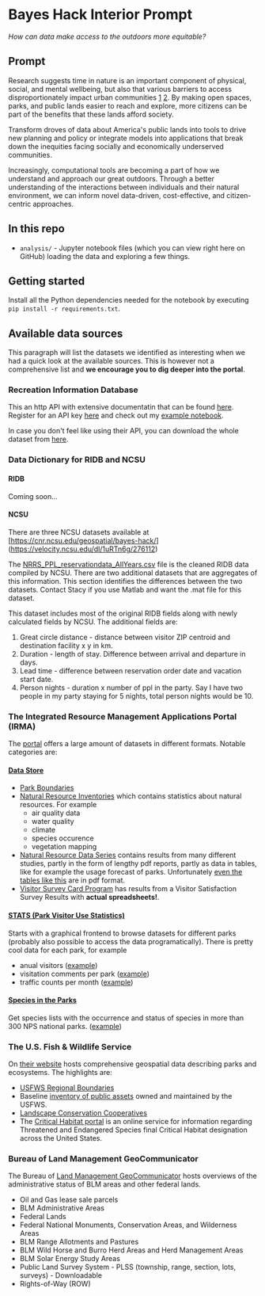 # Bayes Hack Interior Prompt

_How can data make access to the outdoors more equitable?_

## Prompt

Research suggests time in nature is an important component of physical, social, and mental wellbeing, but also that various barriers to access disproportionately impact urban communities [1](https://www.fullerlab.org/wp-content/uploads/2014/08/Shanahan-et-al-2014.pdf) [2](http://www.sciencedirect.com/science/article/pii/S1618866712000891). By making open spaces, parks, and public lands easier to reach and explore, more citizens can be part of the benefits that these lands afford society.

Transform droves of data about America's public lands into tools to drive new planning and policy or integrate models into applications that break down the inequities facing socially and economically underserved communities.

Increasingly, computational tools are becoming a part of how we understand and approach our great outdoors. Through a better understanding of the interactions between individuals and their natural environment, we can inform novel data-driven, cost-effective, and citizen-centric approaches.


## In this repo

* `analysis/` - Jupyter notebook files (which you can view right here on GitHub) loading the data and exploring a few things.

## Getting started

Install all the Python dependencies needed for the notebook by executing `pip install -r requirements.txt`.


## Available data sources

This paragraph will list the datasets we identified as interesting when we had a quick look at the available sources. This is however not a comprehensive list and **we encourage you to dig deeper into the portal**.


### Recreation Information Database

This an http API with extensive documentatin that can be found [here](https://usda.github.io/RIDB/). Register for an API key [here](https://ridb.recreation.gov/?action=register) and check out my [example notebook](examples/recreation_database_api.ipynb).

In case you don't feel like using their API, you can download the whole dataset from [here](https://ridb.recreation.gov/?action=datadownload).


### Data Dictionary for RIDB and NCSU

#### RIDB
Coming soon...

#### NCSU

There are three NCSU datasets available at [https://cnr.ncsu.edu/geospatial/bayes-hack/] (https://velocity.ncsu.edu/dl/1uRTn6g/276112)

The [NRRS_PPL_reservationdata_AllYears.csv](https://velocity.ncsu.edu/dl/1uRTn6g/276112) file is the cleaned RIDB data compiled by NCSU.  There are two additional datasets that are aggregates of this information.  This section identifies the differences between the two datasets.  Contact Stacy if you use Matlab and want the .mat file for this dataset. 

This dataset includes most of the original RIDB fields along with newly calculated fields by NCSU.  The additional fields are:

1. Great circle distance - distance between visitor ZIP centroid and destination facility x y in km.
2. Duration - length of stay.  Difference between arrival and departure in days.
3. Lead time - difference between reservation order date and vacation start date.
4. Person nights - duration x number of ppl in the party.  Say I have two people in my party staying for 5 nights, total person nights would be 10.

### The Integrated Resource Management Applications Portal (IRMA)

The [portal](https://irma.nps.gov/Portal) offers a large amount of datasets in different formats. Notable categories are:

#### [Data Store](https://irma.nps.gov/DataStore/)

* [Park Boundaries](https://irma.nps.gov/DataStore/Reference/Profile/2224545?lnv=True)
* [Natural Resource Inventories](https://irma.nps.gov/DataStore/DataStoreReports/Public/Inventory%20Tracking) which contains statistics about natural resources. For example
  - air quality data
  - water quality
  - climate
  - species occurence
  - vegetation mapping
* [Natural Resource Data Series](https://irma.nps.gov/DataStore/Reference/Profile/2007596) contains results from many different studies, partly in the form of lengthy pdf reports, partly as data in tables, like for example the usage forecast of parks. Unfortunately [even the tables like this](https://irma.nps.gov/DataStore/Reference/Profile/2228011) are in pdf format.
* [Visitor Survey Card Program](https://irma.nps.gov/DataStore/Reference/Profile/2208605) has results from a Visitor Satisfaction Survey Results with **actual spreadsheets!**.


#### [STATS (Park Visitor Use Statistics)](https://irma.nps.gov/Stats/)

Starts with a graphical frontend to browse datasets for different parks (probably also possible to access the data programatically). There is pretty cool data for each park, for example

* anual visitors ([example](https://irma.nps.gov/Stats/SSRSReports/Park%20Specific%20Reports/Annual%20Park%20Recreation%20Visitation%20(1904%20-%20Last%20Calendar%20Year)?Park=ZION))
* visitation comments per park ([example](https://irma.nps.gov/Stats/SSRSReports/Park%20Specific%20Reports/Monthly%20Visitation%20Comments%20By%20Park?Park=ZION))
* traffic counts per month ([example](https://irma.nps.gov/Stats/SSRSReports/Park%20Specific%20Reports/Traffic%20Counts?Park=ZION))


#### [Species in the Parks](https://irma.nps.gov/NPSpecies/)

Get species lists with the occurrence and status of species in more than 300 NPS national parks. ([example](https://irma.nps.gov/NPSpecies/Search/SpeciesList/ZION))


### The U.S. Fish & Wildlife Service

On [their website](https://www.fws.gov/gis/data/national/) hosts comprehensive geospatial data describing parks and ecosystems. The highlights are:

* [USFWS Regional Boundaries](http://catalog.data.gov/dataset/us-fish-and-wildlife-service-regional-boundaries)
* Baseline [inventory of public assets](http://catalog.data.gov/organization/4d7ad1cd-3641-420b-8116-e4082f49cd44?q=Transportation&sort=score+desc%2C+name+asc&metadata_type=geospatial) owned and maintained by the USFWS.
* [Landscape Conservation Cooperatives](https://www.sciencebase.gov/catalog/item/55b943ade4b09a3b01b65d78)
* The [Critical Habitat portal](http://catalog.data.gov/organization/fws-gov?q=geospatial+critical+habitat+ngda+roy&sort=score+desc%2C+name+asc) is an online service for information regarding Threatened and Endangered Species final Critical Habitat designation across the United States.


### Bureau of Land Management GeoCommunicator

The Bureau of [Land Management GeoCommunicator](http://www.geocommunicator.gov/GeoComm/) hosts overviews of the administrative status of BLM areas and other federal lands.

* Oil and Gas lease sale parcels
* BLM Administrative Areas
* Federal Lands
* Federal National Monuments, Conservation Areas, and Wilderness Areas
* BLM Range Allotments and Pastures
* BLM Wild Horse and Burro Herd Areas and Herd Management Areas
* BLM Solar Energy Study Areas
* Public Land Survey System - PLSS (township, range, section, lots, surveys) - Downloadable
* Rights-of-Way (ROW)
